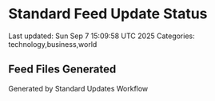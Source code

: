 # Standard Feed Update Status
Last updated: Sun Sep  7 15:09:58 UTC 2025
Categories: technology,business,world

## Feed Files Generated

Generated by Standard Updates Workflow
